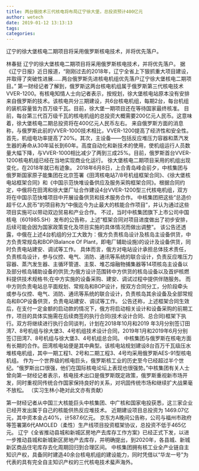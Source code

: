 ```yaml
---
title: 两台俄技术三代核电将布局辽宁徐大堡，总投资预计400亿元
author: wetech
date: 2019-01-12 13:13:13
tags: 
categories: 
---
```

辽宁的徐大堡核电二期项目将采用俄罗斯核电技术，并将优先落户。
<!-- more -->
林春挺
辽宁的徐大堡核电二期项目将采用俄罗斯核电技术，并将优先落户。
据《辽宁日报》近日报道，“刚刚过去的2018年，辽宁全省上下狠抓重大项目建设，并取得了突破性进展……两台俄罗斯先进核电机组优先落户辽宁徐大堡核电二期项目。”
第一财经记者了解到，俄罗斯这两台核电机组属于俄罗斯第三代核电技术VVER-1200。有核电知情人士向记者表示，按规划，徐大堡核电站原本没有安排来自俄罗斯的技术。该核电共分三期建设，共6台核电机组，每期2台，每台机组的装机容量皆为百万级千瓦。目前，徐大堡一期项目还在等待国家最终核准。
目前，每台第三代百万级千瓦的核电机组的总投资大概需要200亿元人民币。这意味着，徐大堡核电二期总投资将在400亿元人民币左右。
来自俄罗斯方面的消息称，与俄罗斯此前的VVER-1000技术相比，VVER-1200提高了经济性和安全性。首先，机组电功率提高了20%。其次，主设备——包括反应堆压力容器和蒸汽发生器的寿命从30年延长到60年。高度自动化和新技术的使用，使机组运行人员数量大幅下降，与VVER-1000相比减少了两到三成25%。目前，俄罗斯首台VVER-1200核电机组已经在当地实现商业化运行。
徐大堡核电二期项目采用的机组出现变化，在2018年就已有迹象。
2018年6月8日，上合青岛峰会前夕，中核集团与俄罗斯国家原子能集团在北京签署《田湾核电站7/8号机组框架合同》、《徐大堡核电站框架合同》和《中国示范快堆设备供应及服务采购框架合同》。根据合同约定，中俄将在田湾和徐大堡厂址合作建设4台VVER-1200型三代核电机组，双方将在中国示范快堆项目中开展设备供货和技术服务合作。
中核集团把这些“总造价超千亿人民币”的项目称为“中俄迄今为止最大的核能合作项目”，并认为通过这些项目实施可以带动双边贸易和产业合作。
不过，当时中核集团旗下上市公司中国核电（601985.SH）发布的公告称，上述“框架合同对项目进度做出了初步安排，后续可能会因为国家政策变化及项目实施的具体情况而做出调整”。
该公告还透露，中俄在上述4台机组的分工大致为：俄方负责核岛设计及核岛主设备供货，中方负责常规岛和BOP(Balance Of Plant，即电厂辅助设施)的设计及设备供货，同时负责电站建安、调试等工作。
具体而言，俄方对电站设计承担总体技术责任，负责核岛设计，参与仪控、电气、消防、通讯等系统的联合设计，负责反应堆压力容器、蒸汽发生器、主循环管道、主泵、堆芯熔融物捕集器等14项核岛主设备以及部分核岛辅助设备的供货;为俄方设计范围转中方供货的核岛设备以及首炉核燃料提供技术规格书;在中方实施的设备采购、建安、调试过程中提供伴随服务。
而中方则负责电站总平面规划、常规岛和BOP设计，按双方合同分工，分阶段牵头或参与仪控、电气、消防、通讯等系统的联合设计，负责核岛其余设备及全部常规岛和BOP设备供货，负责电站建安、调试等工作。
公告还称，上述框架合同生效后，在支付一定金额的启动款的情况下，俄方将启动相关设计和设备采购的前期工作，项目的具体实施需在后续商签的执行合同(技术设计合同、总合同)框架下执行。双方将继续进行执行合同谈判，计划在2018年10月和2019 年3月分别签订田湾7、8号机组与徐大堡3、4号机组技术设计合同，2019年1月和2019年6月分别签订田湾7、8号机组与徐大堡3、4号机组总合同。
中核集团与俄罗斯在核电方面有长期的合作。田湾核电站便是其中典型。该核电站规划建设8台百万千瓦级压水堆核电机组，其中一期工程1、2号和二期工程3、4号均采用俄罗斯AES-91型核电机组。
作为一个世界级的核电巨头，俄罗斯核工业的历史至今已经超过半个世纪。“俄罗斯出口很强，他们在国际核电论坛上表现也很强势。”中核集团有关人士曾向第一财经记者表示，核电技术出口是俄罗斯既定政策，俄罗斯重视新市场开发，同时重视同传统合作国家保持良好的关系，对巩固传统市场和继续扩大战果毫不放松。
（实习生林小艳对此文亦有贡献）
 
 
第一财经记者从中国三大核能巨头中核集团、中广核和国家电投获悉，这三家企业已经开发出属于自己的核能供热反应堆技术。
近期建设项目总投资为 1469.07亿元，其中资本金占40%，计587.6亿元。
京东方A晚间公告称，公司与福州市政府等签署第6代AMOLED（柔性）生产线项目投资框架协议，总投资不低于465亿元。
辽宁《全省推动县城和新城区房地产去库存工作方案》已经正式下发，以进一步推动县城和新城新区房地产去库存，并明确提出，到2020年，各县城、新城新区商品住宅库存去化周期回归到合理区间。
中核集团拥有核工业全产业链自主知识产权，具备同时建造40余台核电机组的建设能力，同时凭借以“华龙一号”为代表的具有完全自主知识产权的三代核电技术蜚声海外。
